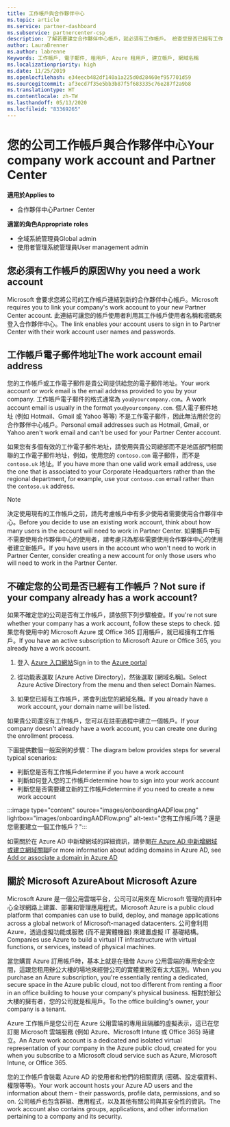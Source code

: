 ```yaml
---
title: 工作帳戶與合作夥伴中心
ms.topic: article
ms.service: partner-dashboard
ms.subservice: partnercenter-csp
description: 了解若要建立合作夥伴中心帳戶，就必須有工作帳戶。 檢查您是否已經有工作帳戶。
author: LauraBrenner
ms.author: labrenne
Keywords: 工作帳戶, 電子郵件, 租用戶, Azure 租用戶, 建立帳戶, 網域名稱
ms.localizationpriority: high
ms.date: 11/25/2019
ms.openlocfilehash: e34eecb482df140a1a225d0d28460ef957701d59
ms.sourcegitcommit: af3ecd7f35e5bb3b87f5f683335c76e287f2a9b8
ms.translationtype: HT
ms.contentlocale: zh-TW
ms.lasthandoff: 05/13/2020
ms.locfileid: "83369265"
---
```

# <a name="your-company-work-account-and-partner-center"></a><span data-ttu-id="44860-105">您的公司工作帳戶與合作夥伴中心</span><span class="sxs-lookup"><span data-stu-id="44860-105">Your company work account and Partner Center</span></span>  

<span data-ttu-id="44860-106">**適用於**</span><span class="sxs-lookup"><span data-stu-id="44860-106">**Applies to**</span></span>

- <span data-ttu-id="44860-107">合作夥伴中心</span><span class="sxs-lookup"><span data-stu-id="44860-107">Partner Center</span></span>

<span data-ttu-id="44860-108">**適當的角色**</span><span class="sxs-lookup"><span data-stu-id="44860-108">**Appropriate roles**</span></span>

- <span data-ttu-id="44860-109">全域系統管理員</span><span class="sxs-lookup"><span data-stu-id="44860-109">Global admin</span></span>
- <span data-ttu-id="44860-110">使用者管理系統管理員</span><span class="sxs-lookup"><span data-stu-id="44860-110">User management admin</span></span>

## <a name="why-you-need-a-work-account"></a><span data-ttu-id="44860-111">您必須有工作帳戶的原因</span><span class="sxs-lookup"><span data-stu-id="44860-111">Why you need a work account</span></span>

<span data-ttu-id="44860-112">Microsoft 會要求您將公司的工作帳戶連結到新的合作夥伴中心帳戶。</span><span class="sxs-lookup"><span data-stu-id="44860-112">Microsoft requires you to link your company's work account to your new Partner Center account.</span></span> <span data-ttu-id="44860-113">此連結可讓您的帳戶使用者利用其工作帳戶使用者名稱和密碼來登入合作夥伴中心。</span><span class="sxs-lookup"><span data-stu-id="44860-113">The link enables your account users to sign in to Partner Center with their work account user names and passwords.</span></span>

## <a name="the-work-account-email-address"></a><span data-ttu-id="44860-114">工作帳戶電子郵件地址</span><span class="sxs-lookup"><span data-stu-id="44860-114">The work account email address</span></span>

<span data-ttu-id="44860-115">您的工作帳戶或工作電子郵件是貴公司提供給您的電子郵件地址。</span><span class="sxs-lookup"><span data-stu-id="44860-115">Your work account or work email is the email address provided to you by your company.</span></span> <span data-ttu-id="44860-116">工作帳戶電子郵件的格式通常為 `you@yourcompany.com`。</span><span class="sxs-lookup"><span data-stu-id="44860-116">A work account email is usually in the format `you@yourcompany.com`.</span></span> <span data-ttu-id="44860-117">個人電子郵件地址 (例如 Hotmail、Gmail 或 Yahoo 等等) 不是工作電子郵件，因此無法用於您的合作夥伴中心帳戶。</span><span class="sxs-lookup"><span data-stu-id="44860-117">Personal email addresses such as Hotmail, Gmail, or Yahoo aren't work email and can't be used for your Partner Center account.</span></span>

<span data-ttu-id="44860-118">如果您有多個有效的工作電子郵件地址，請使用與貴公司總部而不是地區部門相關聯的工作電子郵件地址，例如，使用您的 `contoso.com` 電子郵件，而不是 `contoso.uk` 地址。</span><span class="sxs-lookup"><span data-stu-id="44860-118">If you have more than one valid work email address, use the one that is associated to your Corporate Headquarters rather than the regional department, for example, use your `contoso.com` email rather than the `contoso.uk` address.</span></span>

> [!NOTE]  
> <span data-ttu-id="44860-119">決定使用現有的工作帳戶之前，請先考慮帳戶中有多少使用者需要使用合作夥伴中心。</span><span class="sxs-lookup"><span data-stu-id="44860-119">Before you decide to use an existing work account, think about how many users in the account will need to work in Partner Center.</span></span> <span data-ttu-id="44860-120">如果帳戶中有不需要使用合作夥伴中心的使用者，請考慮只為那些需要使用合作夥伴中心的使用者建立新帳戶。</span><span class="sxs-lookup"><span data-stu-id="44860-120">If you have users in the account who won't need to work in Partner Center, consider creating a new account for only those users who will need to work in the Partner Center.</span></span>

## <a name="not-sure-if-your-company-already-has-a-work-account"></a><span data-ttu-id="44860-121">不確定您的公司是否已經有工作帳戶？</span><span class="sxs-lookup"><span data-stu-id="44860-121">Not sure if your company already has a work account?</span></span>

<span data-ttu-id="44860-122">如果不確定您的公司是否有工作帳戶，請依照下列步驟檢查。</span><span class="sxs-lookup"><span data-stu-id="44860-122">If you're not sure whether your company has a work account, follow these steps to check.</span></span> <span data-ttu-id="44860-123">如果您有使用中的 Microsoft Azure 或 Office 365 訂用帳戶，就已經擁有工作帳戶。</span><span class="sxs-lookup"><span data-stu-id="44860-123">If you have an active subscription to Microsoft Azure or Office 365, you already have a work account.</span></span>

1. <span data-ttu-id="44860-124">登入 [Azure 入口網站](https://portal.azure.com)</span><span class="sxs-lookup"><span data-stu-id="44860-124">Sign in to the [Azure portal](https://portal.azure.com)</span></span>

2. <span data-ttu-id="44860-125">從功能表選取 [Azure Active Directory]，然後選取 [網域名稱]。</span><span class="sxs-lookup"><span data-stu-id="44860-125">Select Azure Active Directory from the menu and then select Domain Names.</span></span>

3. <span data-ttu-id="44860-126">如果您已經有工作帳戶，將會列出您的網域名稱。</span><span class="sxs-lookup"><span data-stu-id="44860-126">If you already have a work account, your domain name will be listed.</span></span>

<span data-ttu-id="44860-127">如果貴公司還沒有工作帳戶，您可以在註冊過程中建立一個帳戶。</span><span class="sxs-lookup"><span data-stu-id="44860-127">If your company doesn't already have a work account, you can create one during the enrollment process.</span></span>

<span data-ttu-id="44860-128">下圖提供數個一般案例的步驟：</span><span class="sxs-lookup"><span data-stu-id="44860-128">The diagram below provides steps for several typical scenarios:</span></span>

- <span data-ttu-id="44860-129">判斷您是否有工作帳戶</span><span class="sxs-lookup"><span data-stu-id="44860-129">determine if you have a work account</span></span>
- <span data-ttu-id="44860-130">判斷如何登入您的工作帳戶</span><span class="sxs-lookup"><span data-stu-id="44860-130">determine how to sign into your work account</span></span>
- <span data-ttu-id="44860-131">判斷您是否需要建立新的工作帳戶</span><span class="sxs-lookup"><span data-stu-id="44860-131">determine if you need to create a new work account</span></span>

:::image type="content" source="images/onboardingAADFlow.png" lightbox="images/onboardingAADFlow.png" alt-text="您有工作帳戶嗎？還是您需要建立一個工作帳戶？":::

<span data-ttu-id="44860-133">如需關於在 Azure AD 中新增網域的詳細資訊，請參閱[在 Azure AD 中新增網域或建立網域關聯](https://docs.microsoft.com/azure/active-directory/active-directory-add-domain)</span><span class="sxs-lookup"><span data-stu-id="44860-133">For more information about adding domains in Azure AD, see [Add or associate a domain in Azure AD](https://docs.microsoft.com/azure/active-directory/active-directory-add-domain)</span></span>

## <a name="about-microsoft-azure"></a><span data-ttu-id="44860-134">關於 Microsoft Azure</span><span class="sxs-lookup"><span data-stu-id="44860-134">About Microsoft Azure</span></span>

<span data-ttu-id="44860-135">Microsoft Azure 是一個公用雲端平台，公司可以用來在 Microsoft 管理的資料中心全球網路上建置、部署和管理應用程式。</span><span class="sxs-lookup"><span data-stu-id="44860-135">Microsoft Azure is a public cloud platform that companies can use to build, deploy, and manage applications across a global network of Microsoft-managed datacenters.</span></span> <span data-ttu-id="44860-136">公司會利用 Azure，透過虛擬功能或服務 (而不是實體機器) 來建置虛擬 IT 基礎結構。</span><span class="sxs-lookup"><span data-stu-id="44860-136">Companies use Azure to build a virtual IT infrastructure with virtual functions, or services, instead of physical machines.</span></span>

<span data-ttu-id="44860-137">當您購買 Azure 訂用帳戶時，基本上就是在租借 Azure 公用雲端的專用安全空間，這跟您租用辦公大樓的場地來經營公司的實體業務沒有太大區別。</span><span class="sxs-lookup"><span data-stu-id="44860-137">When you purchase an Azure subscription, you're essentially renting a dedicated, secure space in the Azure public cloud, not too different from renting a floor in an office building to house your company's physical business.</span></span> <span data-ttu-id="44860-138">相對於辦公大樓的擁有者，您的公司就是租用戶。</span><span class="sxs-lookup"><span data-stu-id="44860-138">To the office building's owner, your company is a tenant.</span></span>

<span data-ttu-id="44860-139">Azure 工作帳戶是您公司在 Azure 公用雲端的專用且隔離的虛擬表示，這已在您訂閱 Microsoft 雲端服務 (例如 Azure、Microsoft Intune 或 Office 365) 時建立。</span><span class="sxs-lookup"><span data-stu-id="44860-139">An Azure work account is a dedicated and isolated virtual representation of your company in the Azure public cloud, created for you when you subscribe to a Microsoft cloud service such as Azure, Microsoft Intune, or Office 365.</span></span>

<span data-ttu-id="44860-140">您的工作帳戶會裝載 Azure AD 的使用者和他們的相關資訊 (密碼、設定檔資料、權限等等)。</span><span class="sxs-lookup"><span data-stu-id="44860-140">Your work account hosts your Azure AD users and the information about them - their passwords, profile data, permissions, and so on.</span></span> <span data-ttu-id="44860-141">公司帳戶也包含群組、應用程式，以及其他有關公司與其安全性的資訊。</span><span class="sxs-lookup"><span data-stu-id="44860-141">The work account also contains groups, applications, and other information pertaining to a company and its security.</span></span>

